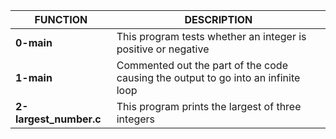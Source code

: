 |**FUNCTION**		|**DESCRIPTION**						|
|-----------------------|---------------------------------------------------------------|
|**0-main**		|This program tests whether an integer is positive or negative	|
|**1-main**		|Commented out the part of the code causing the output to go into an infinite loop|
|**2-largest_number.c** |This program prints the largest of three integers				  |

